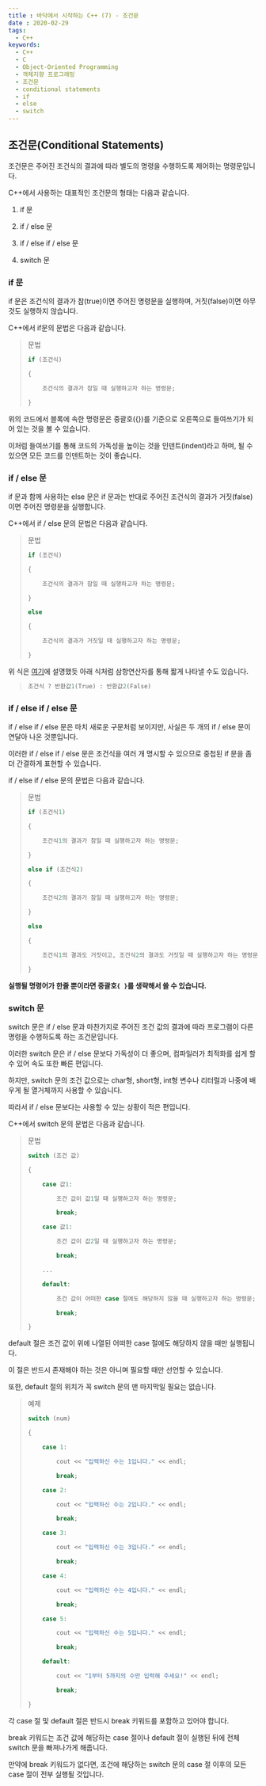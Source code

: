 ```yaml
---
title : 바닥에서 시작하는 C++ (7) - 조건문
date : 2020-02-29
tags:
  - C++
keywords:
  - C++
  - C
  - Object-Oriented Programming
  - 객체지향 프로그래밍
  - 조건문
  - conditional statements
  - if
  - else
  - switch
---
```


## 조건문(Conditional Statements)

조건문은 주어진 조건식의 결과에 따라 별도의 명령을 수행하도록 제어하는 명령문입니다.


C++에서 사용하는 대표적인 조건문의 형태는 다음과 같습니다.

 

1. if 문

2. if / else 문

3. if / else if / else 문

4. switch 문

### if 문

if 문은 조건식의 결과가 참(true)이면 주어진 명령문을 실행하며, 거짓(false)이면 아무것도 실행하지 않습니다.

C++에서 if문의 문법은 다음과 같습니다.

> 문법
> ``` cpp
> if (조건식)
> 
> {
> 
>     조건식의 결과가 참일 때 실행하고자 하는 명령문;
> 
> }
> ```

위의 코드에서 블록에 속한 명령문은 중괄호({})를 기준으로 오른쪽으로 들여쓰기가 되어 있는 것을 볼 수 있습니다.

이처럼 들여쓰기를 통해 코드의 가독성을 높이는 것을 인덴트(indent)라고 하며, 될 수 있으면 모든 코드를 인덴트하는 것이 좋습니다.

### if / else 문

if 문과 함께 사용하는 else 문은 if 문과는 반대로 주어진 조건식의 결과가 거짓(false)이면 주어진 명령문을 실행합니다.


C++에서 if / else 문의 문법은 다음과 같습니다.

> 문법
> ``` cpp
> if (조건식)
> 
> {
> 
>     조건식의 결과가 참일 때 실행하고자 하는 명령문;
> 
> }
> 
> else
> 
> {
> 
>     조건식의 결과가 거짓일 때 실행하고자 하는 명령문;
> 
> }
> ```

위 식은 [여기](https://mintyu.github.io/cpp06/#%EC%82%BC%ED%95%AD-%EC%97%B0%EC%82%B0%EC%9E%90ternary-operator)에 설명했듯 아래 식처럼 삼항연산자를 통해 짧게 나타낼 수도 있습니다.
> ``` cpp
> 조건식 ? 반환값1(True) : 반환값2(False)
> 
> ```

### if / else if / else 문

if / else if / else 문은 마치 새로운 구문처럼 보이지만, 사실은 두 개의 if / else 문이 연달아 나온 것뿐입니다.

이러한 if / else if / else 문은 조건식을 여러 개 명시할 수 있으므로 중첩된 if 문을 좀 더 간결하게 표현할 수 있습니다.

if / else if / else 문의 문법은 다음과 같습니다.

> 문법
> ``` cpp
> if (조건식1)
> 
> {
> 
>     조건식1의 결과가 참일 때 실행하고자 하는 명령문;
> 
> }
> 
> else if (조건식2)
> 
> {
> 
>     조건식2의 결과가 참일 때 실행하고자 하는 명령문;
> 
> }
> 
> else
> 
> {
> 
>     조건식1의 결과도 거짓이고, 조건식2의 결과도 거짓일 때 실행하고자 하는 명령문;
> 
> }
> ```

**실행될 명령어가 한줄 뿐이라면 중괄호`{ }`를 생략해서 쓸 수 있습니다.**

### switch 문

switch 문은 if / else 문과 마찬가지로 주어진 조건 값의 결과에 따라 프로그램이 다른 명령을 수행하도록 하는 조건문입니다.

이러한 switch 문은 if / else 문보다 가독성이 더 좋으며, 컴파일러가 최적화를 쉽게 할 수 있어 속도 또한 빠른 편입니다.

하지만, switch 문의 조건 값으로는 char형, short형, int형 변수나 리터럴과 나중에 배우게 될 열거체까지 사용할 수 있습니다.

따라서 if / else 문보다는 사용할 수 있는 상황이 적은 편입니다.

C++에서 switch 문의 문법은 다음과 같습니다.

> 문법
> ``` cpp
> switch (조건 값)
> 
> {
> 
>     case 값1:
> 
>         조건 값이 값1일 때 실행하고자 하는 명령문;
> 
>         break;
> 
>     case 값1:
> 
>         조건 값이 값2일 때 실행하고자 하는 명령문;
> 
>         break;
> 
>     ...
> 
>     default:
> 
>         조건 값이 어떠한 case 절에도 해당하지 않을 때 실행하고자 하는 명령문;
> 
>         break;
> 
> }
> ```

default 절은 조건 값이 위에 나열된 어떠한 case 절에도 해당하지 않을 때만 실행됩니다.

이 절은 반드시 존재해야 하는 것은 아니며 필요할 때만 선언할 수 있습니다.

또한, default 절의 위치가 꼭 switch 문의 맨 마지막일 필요는 없습니다.

> 예제
> ``` cpp
> switch (num)
> 
> {
> 
>     case 1:
> 
>         cout << "입력하신 수는 1입니다." << endl;
> 
>         break;
> 
>     case 2:
> 
>         cout << "입력하신 수는 2입니다." << endl;
> 
>         break;
> 
>     case 3:
> 
>         cout << "입력하신 수는 3입니다." << endl;
> 
>         break;
> 
>     case 4:
> 
>         cout << "입력하신 수는 4입니다." << endl;
> 
>         break;
> 
>     case 5:
> 
>         cout << "입력하신 수는 5입니다." << endl;
> 
>         break;
> 
>     default:
> 
>         cout << "1부터 5까지의 수만 입력해 주세요!" << endl;
> 
>         break;
> 
> }
> ```

각 case 절 및 default 절은 반드시 break 키워드를 포함하고 있어야 합니다.

break 키워드는 조건 값에 해당하는 case 절이나 default 절이 실행된 뒤에 전체 switch 문을 빠져나가게 해줍니다.

만약에 break 키워드가 없다면, 조건에 해당하는 switch 문의 case 절 이후의 모든 case 절이 전부 실행될 것입니다.
